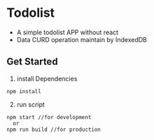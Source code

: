 # Todolist

- A simple todolist APP without react
- Data CURD operation maintain by IndexedDB



## Get Started

1. install Dependencies

```
npm install
```

2. run script

```
npm start //for development
  or
npm run build //for production
```



